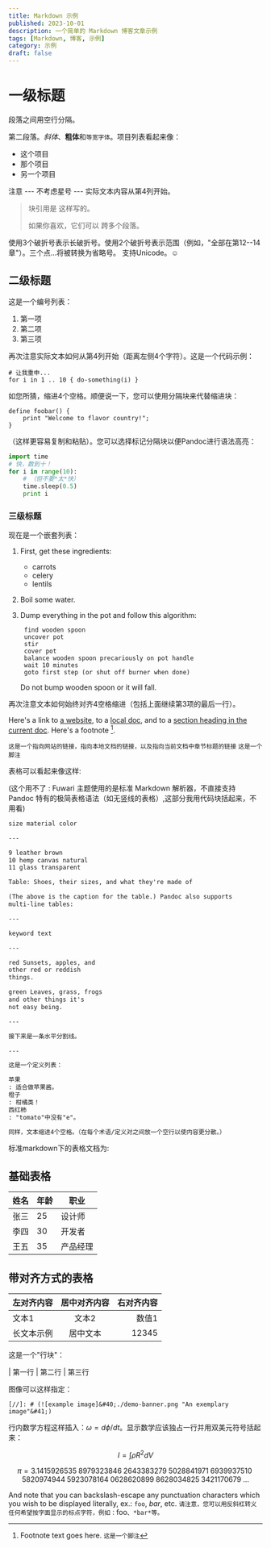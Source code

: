 ```yaml
---
title: Markdown 示例
published: 2023-10-01
description: 一个简单的 Markdown 博客文章示例
tags: [Markdown, 博客, 示例]
category: 示例
draft: false
---
```


# 一级标题

段落之间用空行分隔。

第二段落。*斜体*、**粗体**和`等宽字体`。项目列表看起来像：

- 这个项目
- 那个项目
- 另一个项目

注意 --- 不考虑星号 --- 实际文本内容从第4列开始。

> 块引用是
> 这样写的。
>
> 如果你喜欢，它们可以
> 跨多个段落。

使用3个破折号表示长破折号。使用2个破折号表示范围（例如，"全部在第12--14章"）。三个点...将被转换为省略号。
支持Unicode。☺

## 二级标题

这是一个编号列表：

1. 第一项
2. 第二项
3. 第三项

再次注意实际文本如何从第4列开始（距离左侧4个字符）。这是一个代码示例：

    # 让我重申...
    for i in 1 .. 10 { do-something(i) }

如您所猜，缩进4个空格。顺便说一下，您可以使用分隔块来代替缩进块：

```
define foobar() {
    print "Welcome to flavor country!";
}
```

（这样更容易复制和粘贴）。您可以选择标记分隔块以便Pandoc进行语法高亮：

```python
import time
# 快，数到十！
for i in range(10):
    # （但不要*太*快）
    time.sleep(0.5)
    print i
```

### 三级标题

现在是一个嵌套列表：

1. First, get these ingredients:

    - carrots
    - celery
    - lentils

2. Boil some water.

3. Dump everything in the pot and follow
    this algorithm:

        find wooden spoon
        uncover pot
        stir
        cover pot
        balance wooden spoon precariously on pot handle
        wait 10 minutes
        goto first step (or shut off burner when done)

    Do not bump wooden spoon or it will fall.

再次注意文本如何始终对齐4空格缩进（包括上面继续第3项的最后一行）。

Here's a link to [a website](http://foo.bar), to a [local
doc](local-doc.html), and to a [section heading in the current
doc](#an-h2-header). Here's a footnote [^1].

`这是一个指向网站的链接，指向本地文档的链接，以及指向当前文档中章节标题的链接` `这是一个脚注`

[^1]: Footnote text goes here.
`这是一个脚注`

表格可以看起来像这样:

(这个用不了 : Fuwari 主题使用的是标准 Markdown 解析器，不直接支持 Pandoc 特有的极简表格语法（如无竖线的表格）,这部分我用代码块括起来，不用看)

```md collapse={1-43}
size material color

---

9 leather brown
10 hemp canvas natural
11 glass transparent

Table: Shoes, their sizes, and what they're made of

(The above is the caption for the table.) Pandoc also supports
multi-line tables:

---

keyword text

---

red Sunsets, apples, and
other red or reddish
things.

green Leaves, grass, frogs
and other things it's
not easy being.

---

接下来是一条水平分割线。

---

这是一个定义列表：

苹果
: 适合做苹果酱。
橙子
: 柑橘类！
西红柿
: "tomato"中没有"e"。

同样，文本缩进4个空格。（在每个术语/定义对之间放一个空行以使内容更分散。）
```

标准markdown下的表格文档为:

## 基础表格

| 姓名 | 年龄 | 职业 |
|------|------|------|
| 张三 | 25   | 设计师 |
| 李四 | 30   | 开发者 |
| 王五 | 35   | 产品经理 |

## 带对齐方式的表格

| 左对齐内容 | 居中对齐内容 | 右对齐内容 |
| :--------- | :----------: | ---------: |
| 文本1      |    文本2     |      数值1 |
| 长文本示例 |   居中文本   |     12345 |

这是一个"行块"：

| 第一行
| 第二行
| 第三行

图像可以这样指定：

`[//]: # (![example image]&#40;./demo-banner.png "An exemplary image"&#41;)`

行内数学方程这样插入：$\omega = d\phi / dt$。显示数学应该独占一行并用双美元符号括起来：

$$I = \int \rho R^{2} dV$$

$$
\begin{equation*}
\pi
=3.1415926535
 \;8979323846\;2643383279\;5028841971\;6939937510\;5820974944
 \;5923078164\;0628620899\;8628034825\;3421170679\;\ldots
\end{equation*}
$$

And note that you can backslash-escape any punctuation characters which you wish to be displayed literally, ex.: `foo`, *bar*, etc.
`请注意，您可以用反斜杠转义任何希望按字面显示的标点字符，例如：`foo`、*bar*等。`
